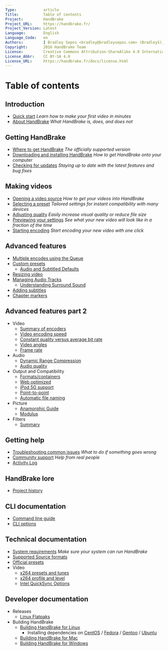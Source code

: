 ```yaml
---
Type:            article
Title:           Table of contents
Project:         HandBrake
Project_URL:     https://handbrake.fr/
Project_Version: Latest
Language:        English
Language_Code:   en
Authors:         [ Bradley Sepos <bradley@bradleysepos.com> (BradleyS), Scott (s55) ]
Copyright:       2016 HandBrake Team
License:         Creative Commons Attribution-ShareAlike 4.0 International
License_Abbr:    CC BY-SA 4.0
License_URL:     https://handbrake.fr/docs/license.html
---
```


Table of contents
=================

## Introduction

<!-- TODO: link to contributing guide -->

- [Quick start](introduction/quick-start.html)
  *Learn how to make your first video in minutes*
- [About HandBrake](introduction/about.html)
  *What HandBrake is, does, and does not*


## Getting HandBrake

- [Where to get HandBrake](get-handbrake/where-to-get-handbrake.html)
  *The officially supported version*
- [Downloading and installing HandBrake](get-handbrake/download-and-install.html)
  *How to get HandBrake onto your computer*
- [Checking for updates](get-handbrake/check-for-updates.html)
  *Staying up to date with the latest features and bug fixes*


## Making videos

- [Opening a video source](workflow/open-video-source.html)
  *How to get your videos into HandBrake*
- [Selecting a preset](workflow/select-preset.html)
  *Tailored settings for instant compatibility with many devices*
- [Adjusting quality](workflow/adjust-quality.html)
  *Easily increase visual quality or reduce file size*
- [Previewing your settings](workflow/preview-settings.html)
  *See what your new video will look like in a fraction of the time*
- [Starting encoding](workflow/start-encoding.html)
  *Start encoding your new video with one click*


## Advanced features

- [Multiple encodes using the Queue](advanced/queue.html)
- [Custom presets](advanced/custom-presets.html) 
  - [Audio and Subtitled Defaults](advanced/audio-subtitle-defaults.html) 
- [Resizing video](advanced/resizing-video.html) 
- [Managing Audio Tracks](advanced/managing-audio.html)
  - [Understanding Surround Sound](advanced/surround-sound.html)
- [Adding subtitles](advanced/subtitles.html) 
- [Chapter markers](advanced/chapter-markers.html) 
<!-- - [Post-processing metadata](advanced/post-processing.html) -->


<!-- ## Restoration and enhancement

- Coming Soon!

- Common video problems
  - Cropping, Black bars at top/bottom or sides
  - Combing effects caused by interlacing or telecine
    - Detelecine filter
    - Decomb filter vs. Deinterlace filter
    - Bob mode and frame rates, motion
  - Noise (grainy appearance and/or color splotches)
    - Denoise filters: NLMeans and HQDN3D
  - Blocky picture
    - Deblock filter
  - Stretched picture (too wide or too tall)
    - Scaling and anamorphic
- Common audio problems
  - Volume level too low
  - Dynamics too wide (soft whispers, loud booms)
-->

## Advanced features part 2

- Video
  <!-- - [Video source type](advanced/video-sources.html) -->
  - [Summary of encoders](technical/video-codecs.html) 
  - [Video encoding speed](advanced/video-encoding-performance.html)
  - [Constant quality versus average bit rate](technical/video-cq-vs-abr.html) 
  - [Video angles](advanced/video-angles.html)
  - [Frame rate](advanced/frame-rates.html)
- Audio
  - [Dynamic Range Compression](advanced/dynamic-range-compression.html) 
  - [Audio quality](advanced/audio-quality.html)
- Output and Compatibility
  - [Formats/containers](advanced/containers.html)
  - [Web optimized](advanced/web-optimised.html)
  - [iPod 5G support](advanced/old-ipod-support.html)
  - [Point-to-point](advanced/point-to-point.html)
  - [Automatic file naming](advanced/automatic-file-naming.html)
- Picture
  - [Anamorphic Guide](advanced/anamorphic-guide.html) 
  - [Modulus](advanced/modulus.html) 
- Filters
  - [Summary](advanced/filters-summary.html)

## Getting help

- [Troubleshooting common issues](help/troubleshooting-common-issues.html)
  *What to do if something goes wrong*
- [Community support](help/community-support.html)
  *Help from real people*
- [Activity Log](help/activity-log.html) 


## HandBrake lore

- [Project history](about/history.html)
<!-- - [About the cocktail and pineapple icon](about/the-icon.html)  -->


## CLI documentation

- [Command line guide](cli/cli-guide.html)
- [CLI options](cli/cli-options.html)


## Technical documentation

- [System requirements](technical/system-requirements.html)
  *Make sure your system can run HandBrake*
- [Supported Source formats](technical/source-formats.html)
- [Official presets](technical/official-presets.html)
- Video
  - [x264 presets and tunes](technical/video-x264-presets-tunes.html) 
  - [x264 profile and level](technical/video-x264-profiles-levels.html) 
  - [Intel QuickSync Options](technical/video-qsv-options.html) 
<!--
- Advanced Filter Settings
- Advanced preferences
-->

## Developer documentation

- Releases
  - [Linux Flatpaks](developer/flatpak-repo.html)
- Building HandBrake
  - [Building HandBrake for Linux](developer/build-linux.html)
    - Installing dependencies on [CentOS](developer/install-dependencies-centos.html) / [Fedora](developer/install-dependencies-fedora.html) / [Gentoo](developer/install-dependencies-gentoo.html) / [Ubuntu](developer/install-dependencies-ubuntu.html)
  - [Building HandBrake for Mac](developer/build-mac.html)
  - [Building HandBrake for Windows](developer/build-windows.html)

